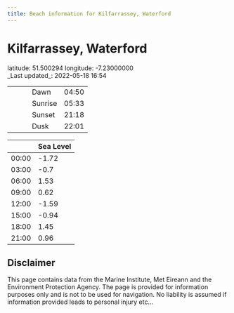 ```yaml
---
title: Beach information for Kilfarrassey, Waterford
---
```

# Kilfarrassey, Waterford 

<div class="location-info">latitude: 51.500294 longitude: -7.23000000</div>
<div class="met-eireann-warnings"></div>
_Last updated_: 2022-05-18 16:54

|   |   |   |   |   |
|---|---|---|---|---|
|   |   |   | Dawn  | 04:50 |
|   |   |   | Sunrise  | 05:33 |
|   |   |   | Sunset  | 21:18 |
|   |   |   | Dusk  | 22:01 |

<div></div>

|   | Sea Level  |
|---|---|
| 00:00 | -1.72 |
| 03:00 | -0.7 |
| 06:00 | 1.53 |
| 09:00 | 0.62 |
| 12:00 | -1.59 |
| 15:00 | -0.94 |
| 18:00 | 1.45 |
| 21:00 | 0.96 |

## Disclaimer

This page contains data from the Marine Institute,
Met Eireann and the Environment Protection Agency. The page is provided for
information purposes only and is not to be used for navigation. No liability
is assumed if information provided leads to personal injury etc...